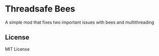 # Threadsafe Bees

A simple mod that fixes two important issues with bees and multithreading

## License
MIT License
